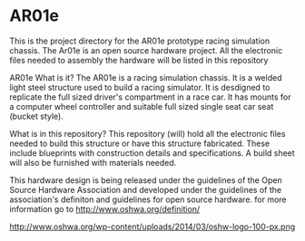 # AR01e
This is the project directory for the AR01e prototype racing simulation chassis. The Ar01e is an open source hardware project. All the electronic files needed to assembly the hardware will be listed in this repository

AR01e
  What is it?
    The AR01e is a racing simulation chassis. It is a welded light steel structure used to build a racing simulator. It is desdigned to replicate the full sized driver's compartment in a race car. It has mounts for a computer wheel controller and suitable full sized single seat car seat (bucket style).

  What is in this repository?
    This repository (will) hold all the electronic files needed to build this structure or have this structure fabricated. These include blueprints with construction details and specifications. A build sheet will also be furnished with materials needed.

This hardware design is being released under the guidelines of the Open Source Hardware Association and developed under the guidelines of the association's definiton and guidelines for open source hardware. for more information go to http://www.oshwa.org/definition/

http://www.oshwa.org/wp-content/uploads/2014/03/oshw-logo-100-px.png
